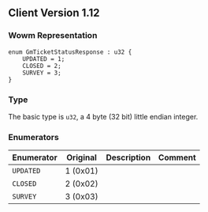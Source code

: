 ## Client Version 1.12

### Wowm Representation
```rust,ignore
enum GmTicketStatusResponse : u32 {
    UPDATED = 1;
    CLOSED = 2;
    SURVEY = 3;
}
```
### Type
The basic type is `u32`, a 4 byte (32 bit) little endian integer.
### Enumerators
| Enumerator | Original  | Description | Comment |
| --------- | -------- | ----------- | ------- |
| `UPDATED` | 1 (0x01) |  |  |
| `CLOSED` | 2 (0x02) |  |  |
| `SURVEY` | 3 (0x03) |  |  |
